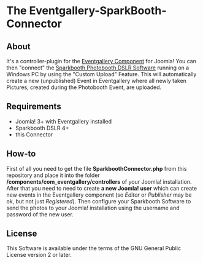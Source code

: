 The Eventgallery-SparkBooth-Connector
=================================

## About
It's a controller-plugin for the [Eventgallery Component](http://www.svenbluege.de/joomla-event-gallery) for Joomla!
You can then "connect" the [Sparkbooth Photobooth DSLR Software](http://sparkbooth.com/dslr-photobooth/) running on a Windows PC by using the "Custom Upload" Feature. This will automatically create a new (unpublished) Event in Eventgallery where all newly taken Pictures, created during the Photobooth Event, are uploaded.

## Requirements
* Joomla! 3+ with Eventgallery installed
* Sparkbooth DSLR 4+
* this Connector

## How-to

First of all you need to get the file **SparkboothConnector.php** from this repository and place it into the folder **/components/com_eventgallery/controllers** of your Joomla! installation. 
After that you need to need to create **a new Joomla! user** which can create new events in the Eventgallery component (so *Editor* or *Publisher* may be ok, but not just *Registered*).
Then configure your Sparkbooth Software to send the photos to your Joomla! installation using the username and password of the new user.

## License
This Software is available under the terms of the GNU General Public License version 2 or later.
